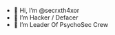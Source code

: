 - 👋 Hi, I’m @secrxth4xor
- 👀 I’m Hacker / Defacer
- 🌱 I’m Leader Of PsychoSec Crew

<!---
secrxth4xor/secrxth4xor is a ✨ special ✨ repository because its `README.md` (this file) appears on your GitHub profile.
You can click the Preview link to take a look at your changes.
--->
